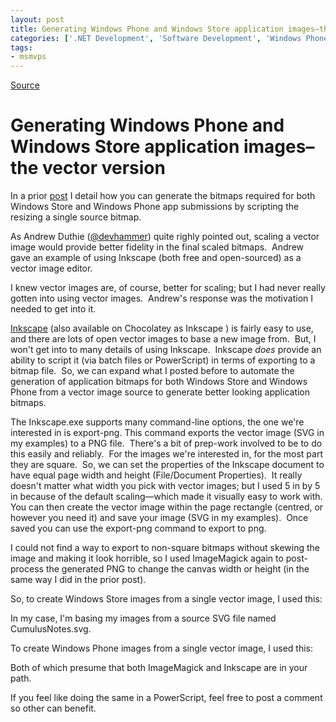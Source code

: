 ```yaml
---
layout: post
title: Generating Windows Phone and Windows Store application images–the vector version
categories: ['.NET Development', 'Software Development', 'Windows Phone 8.0', 'Windows Store']
tags:
- msmvps
---
```

[Source](http://pr-blog.azurewebsites.net/2014/02/24/generating-windows-phone-and-windows-store-application-imagesthe-vector-version/ "Permalink to Generating Windows Phone and Windows Store application images–the vector version")

# Generating Windows Phone and Windows Store application images–the vector version

In a prior [post][1] I detail how you can generate the bitmaps required for both Windows Store and Windows Phone app submissions by scripting the resizing a single source bitmap.

As Andrew Duthie ([@devhammer][2]) quite righly pointed out, scaling a vector image would provide better fidelity in the final scaled bitmaps.  Andrew gave an example of using Inkscape (both free and open-sourced) as a vector image editor.

I knew vector images are, of course, better for scaling; but I had never really gotten into using vector images.  Andrew's response was the motivation I needed to get into it.

[Inkscape][3] (also available on Chocolatey as Inkscape ) is fairly easy to use, and there are lots of open vector images to base a new image from.  But, I won't get into to many details of using Inkscape.  Inkscape _does_ provide an ability to script it (via batch files or PowerScript) in terms of exporting to a bitmap file.  So, we can expand what I posted before to automate the generation of application bitmaps for both Windows Store and Windows Phone from a vector image source to generate better looking application bitmaps.

The Inkscape.exe supports many command-line options, the one we're interested in is export-png. This command exports the vector image (SVG in my examples) to a PNG file.  There's a bit of prep-work involved to be to do this easily and reliably.  For the images we're interested in, for the most part they are square.  So, we can set the properties of the Inkscape document to have equal page width and height (File/Document Properties).  It really doesn't matter what width you pick with vector images; but I used 5 in by 5 in because of the default scaling—which made it visually easy to work with.  You can then create the vector image within the page rectangle (centred, or however you need it) and save your image (SVG in my examples).  Once saved you can use the export-png command to export to png.

I could not find a way to export to non-square bitmaps without skewing the image and making it look horrible, so I used ImageMagick again to post-process the generated PNG to change the canvas width or height (in the same way I did in the prior post).

So, to create Windows Store images from a single vector image, I used this:

In my case, I'm basing my images from a source SVG file named CumulusNotes.svg.

To create Windows Phone images from a single vector image, I used this:

Both of which presume that both ImageMagick and Inkscape are in your path.

If you feel like doing the same in a PowerScript, feel free to post a comment so other can benefit.

[1]: http://lynk.at/1k110wt
[2]: https://twitter.com/devhammer
[3]: http://lynk.at/1k3WH6U

